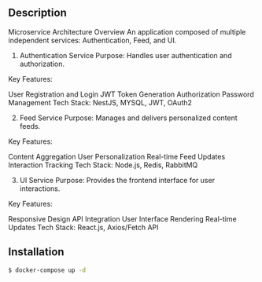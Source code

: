## Description
Microservice Architecture Overview
An application composed of multiple independent services: Authentication, Feed, and UI.

1. Authentication Service
Purpose: Handles user authentication and authorization.

Key Features:

User Registration and Login
JWT Token Generation
Authorization
Password Management
Tech Stack: NestJS, MYSQL, JWT, OAuth2

2. Feed Service
Purpose: Manages and delivers personalized content feeds.

Key Features:

Content Aggregation
User Personalization
Real-time Feed Updates
Interaction Tracking
Tech Stack: Node.js, Redis, RabbitMQ

3. UI Service
Purpose: Provides the frontend interface for user interactions.

Key Features:

Responsive Design
API Integration
User Interface Rendering
Real-time Updates
Tech Stack: React.js, Axios/Fetch API
## Installation

```bash
$ docker-compose up -d
```

